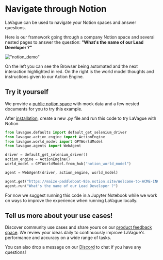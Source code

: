 # Navigate through Notion

LaVague can be used to navigate your Notion spaces and answer questions.

Here is our framework going through a company Notion space and several nested pages to answer the question: **"What's the name of our Lead Developer ?"**


!["notion_demo"](../../assets/notion_demo.gif)

On the left you can see the Browser being automated and the next interaction highlighted in red. On the right is the world model thoughts and instructions given to our Action Engine.


## Try it yourself

We provide a [public notion space](https://maize-paddleboat-93e.notion.site/Welcome-to-ACME-INC-0ac66cd290e3453b93a993e1a3ed272f) with mock data and a few nested documents for you to try this example.

After [installation](../get-started/quick-tour.md), create a new .py file and run this code to try LaVague with Notion

```py
from lavague.defaults import default_get_selenium_driver
from lavague.action_engine import ActionEngine
from lavague.world_model import GPTWorldModel
from lavague.agents import WebAgent

driver = default_get_selenium_driver()
action_engine = ActionEngine()
world_model = GPTWorldModel.from_hub("notion_world_model")

agent = WebAgent(driver, action_engine, world_model)

agent.get("https://maize-paddleboat-93e.notion.site/Welcome-to-ACME-INC-0ac66cd290e3453b93a993e1a3ed272f")
agent.run("What's the name of our Lead Developer ?")
```

For now we suggest running this code in a Jupyter Notebook while we work on ways to improve the experience when running LaVague locally. 

## Tell us more about your use cases!

Discover community use cases and share yours on our [product feedback space](https://lavague.canny.io/lavague-use-cases). We review your ideas daily to continuously improve LaVague's performance and accuracy on a wide range of tasks.

You can also drop a message on our [Discord](https://discord.gg/SDxn9KpqX9) to chat if you have any questions!